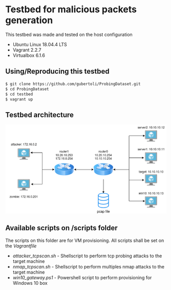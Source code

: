 # Testbed for malicious packets generation

This testbed was made and tested on the host configuration
- Ubuntu Linux 18.04.4 LTS
- Vagrant 2.2.7
- Virtualbox 6.1.6

## Using/Reproducing this testbed

```
$ git clone https://github.com/gubertoli/ProbingDataset.git
$ cd ProbingDataset
$ cd testbed
$ vagrant up
```

## Testbed architecture
![Testbed architecture](images/testbed.png)


## Available scripts on /scripts folder

The scripts on this folder are for VM provisioning. All scripts shall be set on the *Vagrantfile*

- *attacker_tcpscan.sh* - Shellscript to perform tcp probing attacks to the target machine
- *nmap_tcpscan.sh* - Shellscript to perform multiples nmap attacks to the target machine
- *win10_gateway.ps1* - Powershell script to perform provisioning for Windows 10 box
